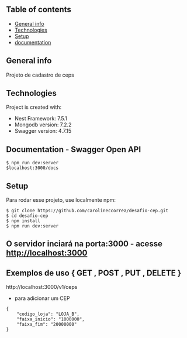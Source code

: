 ## Table of contents
* [General info](#general-info)
* [Technologies](#technologies)
* [Setup](#setup)
* [documentation](#documentation)

## General info
Projeto de cadastro de ceps
	
## Technologies
Project is created with: 
* Nest Framework: 7.5.1
* Mongodb version: 7.2.2
* Swagger version: 4.7.15

## Documentation - Swagger Open API
```
$ npm run dev:server
$localhost:3000/docs

```
	
## Setup
Para rodar esse projeto, use localmente npm:

```
$ git clone https://github.com/carolineccorrea/desafio-cep.git
$ cd desafio-cep
$ npm install
$ npm run dev:server
```
## O servidor inciará na porta:3000 - acesse <http://localhost:3000> 

## Exemplos de uso { GET , POST , PUT , DELETE }
http://localhost:3000/v1/ceps

* para adicionar um CEP 

```
{
	"codigo_loja": "LOJA_B",
	"faixa_inicio": "1000000",
	"faixa_fim": "20000000"
}

```
